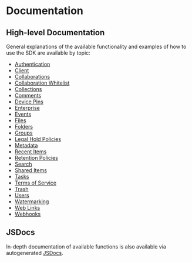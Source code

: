 # Documentation

## High-level Documentation

General explanations of the available functionality and examples of how to use
the SDK are available by topic:

* [Authentication](authentication.md)
* [Client](client.md)
* [Collaborations](collaborations.md)
* [Collaboration Whitelist](collaboration-whitelist.md)
* [Collections](collections.md)
* [Comments](comments.md)
* [Device Pins](device-pins.md)
* [Enterprise](enterprise.md)
* [Events](events.md)
* [Files](files.md)
* [Folders](folders.md)
* [Groups](groups.md)
* [Legal Hold Policies](legal-hold-policies.md)
* [Metadata](metadata.md)
* [Recent Items](recent-items.md)
* [Retention Policies](retention-policies.md)
* [Search](search.md)
* [Shared Items](shared-items.md)
* [Tasks](tasks.md)
* [Terms of Service](terms-of-service.md)
* [Trash](trash.md)
* [Users](users.md)
* [Watermarking](watermarking.md)
* [Web Links](web-links.md)
* [Webhooks](webhooks.md)

## JSDocs

In-depth documentation of available functions is also available via autogenerated
[JSDocs](https://rawgit.com/box/box-node-sdk/master/docs/jsdoc/index.html).
